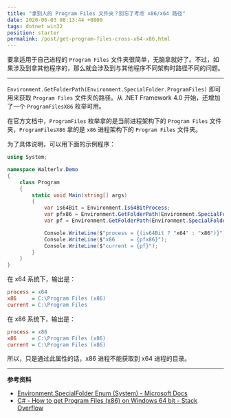 ```yaml
---
title: "拿别人的 Program Files 文件夹？别忘了考虑 x86/x64 路径"
date: 2020-06-03 08:13:44 +0800
tags: dotnet win32
position: starter
permalink: /post/get-program-files-cross-x64-x86.html
---
```


要拿适用于自己进程的 `Program Files` 文件夹很简单，无脑拿就好了。不过，如果涉及到拿其他程序的，那么就会涉及到与其他程序不同架构时路径不同的问题。

---

`Environment.GetFolderPath(Environment.SpecialFolder.ProgramFiles)` 即可用来获取 `Program Files` 文件夹的路径。从 .NET Framework 4.0 开始，还增加了一个 `ProgramFilesX86` 枚举可用。

在官方文档中，`ProgramFiles` 枚举拿的是当前进程架构下的 `Program Files` 文件夹，`ProgramFilesX86` 拿的是 `x86` 进程架构下的 `Program Files` 文件夹。

为了具体说明，可以用下面的示例程序：

```csharp
using System;

namespace Walterlv.Demo
{
    class Program
    {
        static void Main(string[] args)
        {
            var is64Bit = Environment.Is64BitProcess;
            var pfx86 = Environment.GetFolderPath(Environment.SpecialFolder.ProgramFilesX86);
            var pf = Environment.GetFolderPath(Environment.SpecialFolder.ProgramFiles);

            Console.WriteLine($"process = {(is64Bit ? "x64" : "x86")}");
            Console.WriteLine($"x86     = {pfx86}");
            Console.WriteLine($"current = {pf}");
        }
    }
}
```

在 x64 系统下，输出是：

```ini
process = x64
x86     = C:\Program Files (x86)
current = C:\Program Files
```

在 x86 系统下，输出是：

```ini
process = x86
x86     = C:\Program Files (x86)
current = C:\Program Files (x86)
```

所以，只是通过此属性的话，x86 进程不能获取到 x64 进程的目录。

---

**参考资料**

- [Environment.SpecialFolder Enum (System) - Microsoft Docs](https://docs.microsoft.com/en-us/dotnet/api/system.environment.specialfolder)
- [C# - How to get Program Files (x86) on Windows 64 bit - Stack Overflow](https://stackoverflow.com/questions/194157/c-sharp-how-to-get-program-files-x86-on-windows-64-bit)

